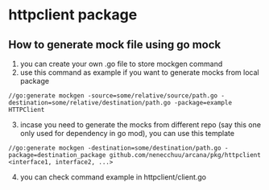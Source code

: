 # httpclient package

## How to generate mock file using go mock 
1. you can create your own .go file to store mockgen command
2. use this command as example if you want to generate mocks from local package
```
//go:generate mockgen -source=some/relative/source/path.go -destination=some/relative/destination/path.go -package=example HTTPClient
```
3. incase you need to generate the mocks from different repo (say this one only used for dependency in go mod), you can use this template 
```
//go:generate mockgen -destination=some/destination/path.go -package=destination_package github.com/nenecchuu/arcana/pkg/httpclient <interface1, interface2, ...>
```

4. you can check command example in httpclient/client.go